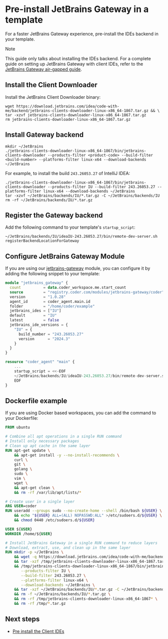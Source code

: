 # Pre-install JetBrains Gateway in a template

For a faster JetBrains Gateway experience, pre-install the IDEs backend in your template.

> [!NOTE]
> This guide only talks about installing the IDEs backend. For a complete guide on setting up JetBrains Gateway with client IDEs, refer to the [JetBrains Gateway air-gapped guide](./jetbrains-airgapped.md).

## Install the Client Downloader

Install the JetBrains Client Downloader binary:

```shell
wget https://download.jetbrains.com/idea/code-with-me/backend/jetbrains-clients-downloader-linux-x86_64-1867.tar.gz && \
tar -xzvf jetbrains-clients-downloader-linux-x86_64-1867.tar.gz
rm jetbrains-clients-downloader-linux-x86_64-1867.tar.gz
```

## Install Gateway backend

```shell
mkdir ~/JetBrains
./jetbrains-clients-downloader-linux-x86_64-1867/bin/jetbrains-clients-downloader --products-filter <product-code> --build-filter <build-number> --platforms-filter linux-x64 --download-backends ~/JetBrains
```

For example, to install the build `243.26053.27` of IntelliJ IDEA:

```shell
./jetbrains-clients-downloader-linux-x86_64-1867/bin/jetbrains-clients-downloader --products-filter IU --build-filter 243.26053.27 --platforms-filter linux-x64 --download-backends ~/JetBrains
tar -xzvf ~/JetBrains/backends/IU/*.tar.gz -C ~/JetBrains/backends/IU
rm -rf ~/JetBrains/backends/IU/*.tar.gz
```

## Register the Gateway backend

Add the following command to your template's `startup_script`:

```shell
~/JetBrains/backends/IU/ideaIU-243.26053.27/bin/remote-dev-server.sh registerBackendLocationForGateway
```

## Configure JetBrains Gateway Module

If you are using our [jetbrains-gateway](https://registry.coder.com/modules/jetbrains-gateway) module, you can configure it by adding the following snippet to your template:

```tf
module "jetbrains_gateway" {
  count          = data.coder_workspace.me.start_count
  source         = "registry.coder.com/modules/jetbrains-gateway/coder"
  version        = "1.0.28"
  agent_id       = coder_agent.main.id
  folder         = "/home/coder/example"
  jetbrains_ides = ["IU"]
  default        = "IU"
  latest         = false
  jetbrains_ide_versions = {
    "IU" = {
      build_number = "243.26053.27"
      version      = "2024.3"
    }
  }
}

resource "coder_agent" "main" {
    ...
    startup_script = <<-EOF
    ~/JetBrains/backends/IU/ideaIU-243.26053.27/bin/remote-dev-server.sh registerBackendLocationForGateway
    EOF
}
```

## Dockerfile example

If you are using Docker based workspaces, you can add the command to your Dockerfile:

```dockerfile
FROM ubuntu

# Combine all apt operations in a single RUN command
# Install only necessary packages
# Clean up apt cache in the same layer
RUN apt-get update \
    && apt-get install -y --no-install-recommends \
    curl \
    git \
    golang \
    sudo \
    vim \
    wget \
    && apt-get clean \
    && rm -rf /var/lib/apt/lists/*

# Create user in a single layer
ARG USER=coder
RUN useradd --groups sudo --no-create-home --shell /bin/bash ${USER} \
    && echo "${USER} ALL=(ALL) NOPASSWD:ALL" >/etc/sudoers.d/${USER} \
    && chmod 0440 /etc/sudoers.d/${USER}

USER ${USER}
WORKDIR /home/${USER}

# Install JetBrains Gateway in a single RUN command to reduce layers
# Download, extract, use, and clean up in the same layer
RUN mkdir -p ~/JetBrains \
    && wget -q https://download.jetbrains.com/idea/code-with-me/backend/jetbrains-clients-downloader-linux-x86_64-1867.tar.gz -P /tmp \
    && tar -xzf /tmp/jetbrains-clients-downloader-linux-x86_64-1867.tar.gz -C /tmp \
    && /tmp/jetbrains-clients-downloader-linux-x86_64-1867/bin/jetbrains-clients-downloader \
       --products-filter IU \
       --build-filter 243.26053.27 \
       --platforms-filter linux-x64 \
       --download-backends ~/JetBrains \
    && tar -xzf ~/JetBrains/backends/IU/*.tar.gz -C ~/JetBrains/backends/IU \
    && rm -f ~/JetBrains/backends/IU/*.tar.gz \
    && rm -rf /tmp/jetbrains-clients-downloader-linux-x86_64-1867* \
    && rm -rf /tmp/*.tar.gz
```

## Next steps

- [Pre install the Client IDEs](./jetbrains-airgapped.md#1-deploy-the-server-and-install-the-client-downloader)
